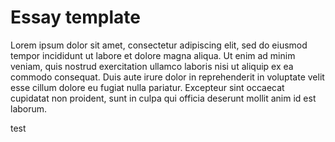 <param ve-config
       title="Essay title"
       author="Author names"
       banner="/images/header.jpg"
       layout="vtl">

# Essay template

Lorem ipsum dolor sit amet, consectetur adipiscing elit, sed do eiusmod tempor incididunt ut labore et dolore magna aliqua. Ut enim ad minim veniam, quis nostrud exercitation ullamco laboris nisi ut aliquip ex ea commodo consequat. Duis aute irure dolor in reprehenderit in voluptate velit esse cillum dolore eu fugiat nulla pariatur. Excepteur sint occaecat cupidatat non proident, sunt in culpa qui officia deserunt mollit anim id est laborum.

test
<!--stackedit_data:
eyJoaXN0b3J5IjpbLTEwNjU0OTM3MzQsNDgyNjI3NzI4LDIwOD
kzMzc1NDgsLTc5MDI0NDM1MV19
-->